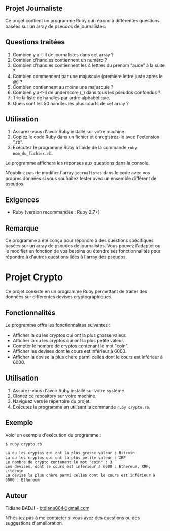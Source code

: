 ## Projet Journaliste

Ce projet contient un programme Ruby qui répond à différentes questions basées sur un array de pseudos de journalistes.

## Questions traitées

1. Combien y a-t-il de journalistes dans cet array ?
2. Combien d'handles contiennent un numéro ?
3. Combien d'handles contiennent les 4 lettres du prénom "aude" à la suite ?
4. Combien commencent par une majuscule (première lettre juste après le @) ?
5. Combien contiennent au moins une majuscule ?
6. Combien y a-t-il de underscore (_) dans tous les pseudos confondus ?
7. Trie la liste de handles par ordre alphabétique.
8. Quels sont les 50 handles les plus courts de cet array ?

## Utilisation

1. Assurez-vous d'avoir Ruby installé sur votre machine.
2. Copiez le code Ruby dans un fichier et enregistrez-le avec l'extension ".rb".
3. Exécutez le programme Ruby à l'aide de la commande `ruby nom_du_fichier.rb`.

Le programme affichera les réponses aux questions dans la console.

N'oubliez pas de modifier l'array `journalistes` dans le code avec vos propres données si vous souhaitez tester avec un ensemble différent de pseudos.

## Exigences

- Ruby (version recommandée : Ruby 2.7+)

## Remarque

Ce programme a été conçu pour répondre à des questions spécifiques basées sur un array de pseudos de journalistes. Vous pouvez l'adapter ou le modifier en fonction de vos besoins ou étendre ses fonctionnalités pour répondre à d'autres questions liées à l'array des pseudos.

# Projet Crypto

Ce projet consiste en un programme Ruby permettant de traiter des données sur différentes devises cryptographiques.

## Fonctionnalités

Le programme offre les fonctionnalités suivantes :

- Afficher la ou les cryptos qui ont la plus grosse valeur.
- Afficher la ou les cryptos qui ont la plus petite valeur.
- Compter le nombre de cryptos contenant le mot "coin".
- Afficher les devises dont le cours est inférieur à 6000.
- Afficher la devise la plus chère parmi celles dont le cours est inférieur à 6000.

## Utilisation

1. Assurez-vous d'avoir Ruby installé sur votre système.
2. Clonez ce repository sur votre machine.
3. Naviguez vers le répertoire du projet.
4. Exécutez le programme en utilisant la commande `ruby crypto.rb`.

## Exemple

Voici un exemple d'exécution du programme :

```
$ ruby crypto.rb

La ou les cryptos qui ont la plus grosse valeur : Bitcoin
La ou les cryptos qui ont la plus petite valeur : XRP
Le nombre de crypto contenant le mot "coin" : 3
Les devises, dont le cours est inférieur à 6000 : Ethereum, XRP, Litecoin
La devise la plus chère parmi celles dont le cours est inférieur à 6000 : Ethereum
```

## Auteur

Tidiane BADJI - btdiane004@gmail.com


N'hésitez pas à me contacter si vous avez des questions ou des suggestions d'amélioration.